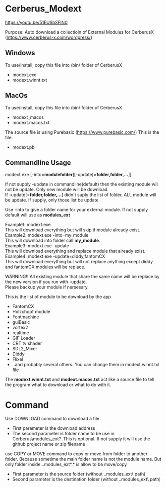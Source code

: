 # Cerberus_Modext

https://youtu.be/51EUSbSFIN0

Purpose: Auto download a collectioin of External Modules for CerberusX (https://www.cerberus-x.com/wordpress/)

Windows
-------
To use/install, copy this file into /bin/ folder of CerberusX
- modext.exe
- modext.winnt.txt

MacOs
-----
To use/install, copy this file into /bin/ folder of CerberusX
- modext_macos
- modext.macos.txt

The source file is using Purebasic (https://www.purebasic.com/)
This is the file.
- modext.pb

Commandline Usage
-----------------
modext.exe [-into=**modulefolder**][-update[=**folder,folder,...**]]

If not supply -update in commandline(default) then the existing module will not be update. Only new module will be download.<br>
If -update[=**folder,folder,...**] didn't suply the list of folder, ALL module will be update. If supply, only those list be update

Use -into to give a folder name for your external module. If not supply default will use as **modules_ext**

Example1: modext.exe <br>
This will download everything but will skip if module already exist.<br>
Example2: modext.exe -into=my_module<br>
This will download into folder call **my_module**. <br>
Example3: modext.exe -update<br>
This will download everything and replace module that already exist.<br>
Example4: modext.exe -update=diddy,fantomCX<br>
This will download everything but will not replace anything except diddy and fantomCX modules will be replace.<br>

WARNING!! All existing module that share the same name will be replace by the new version if you run with -update.<br>
Please backup your module if nersesary. 

This is the list of module to be download by the app
- FantomCX
- Holzchopf module
- Fontmachine
- guiBasic
- vortex2
- realtime
- GIF Loader
- CRT tv shader
- SDL2_Mixer
- Diddy
- Flixel
- ..and probably several others.
You can change them in modext.winnt.txt file

The **modext.winnt.txt** and **modext.macos.txt** act like a source file to tell the program what to download or what to do with it.
# Command
Use DOWNLOAD command to download a file 
- First parameter is the download address
- The second parameter is folder name to be use in Cerberus\modules_ext\? .This is optional. If not supply it will use the github project name or zip filename

use COPY or MOVE command to copy or move from folder to another folder. Because sometime the main folder name is not the module name.
But only folder inside ..modules_ext\*.* is allow to be move/copy
- First parameter is the source folder (without ..modules_ext\ path)
- Second parameter is the destination folder (without ..modules_ext\ path)


